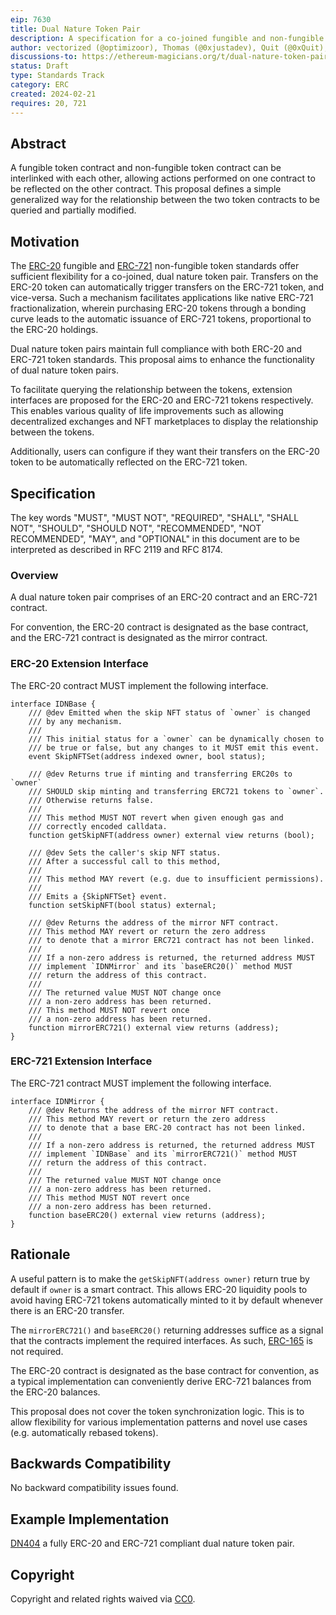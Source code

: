 ```yaml
---
eip: 7630
title: Dual Nature Token Pair
description: A specification for a co-joined fungible and non-fungible token pair
author: vectorized (@optimizoor), Thomas (@0xjustadev), Quit (@0xQuit), Michael Amadi (@AmadiMichaels), cygaar (@0xCygaar), Harrison (@PopPunkOnChain)
discussions-to: https://ethereum-magicians.org/t/dual-nature-token-pair/18796
status: Draft
type: Standards Track
category: ERC
created: 2024-02-21
requires: 20, 721
---
```


## Abstract

A fungible token contract and non-fungible token contract can be interlinked with each other, allowing actions performed on one contract to be reflected on the other contract. This proposal defines a simple generalized way for the relationship between the two token contracts to be queried and partially modified.

## Motivation

The [ERC-20](./eip-20.md) fungible and [ERC-721](./eip-721.md) non-fungible token standards offer sufficient flexibility for a co-joined, dual nature token pair. Transfers on the ERC-20 token can automatically trigger transfers on the ERC-721 token, and vice-versa. Such a mechanism facilitates applications like native ERC-721 fractionalization, wherein purchasing ERC-20 tokens through a bonding curve leads to the automatic issuance of ERC-721 tokens, proportional to the ERC-20 holdings.

Dual nature token pairs maintain full compliance with both ERC-20 and ERC-721 token standards. This proposal aims to enhance the functionality of dual nature token pairs.

To facilitate querying the relationship between the tokens, extension interfaces are proposed for the ERC-20 and ERC-721 tokens respectively. This enables various quality of life improvements such as allowing decentralized exchanges and NFT marketplaces to display the relationship between the tokens.

Additionally, users can configure if they want their transfers on the ERC-20 token to be automatically reflected on the ERC-721 token.

## Specification

The key words "MUST", "MUST NOT", "REQUIRED", "SHALL", "SHALL NOT", "SHOULD", "SHOULD NOT", "RECOMMENDED", "NOT RECOMMENDED", "MAY", and "OPTIONAL" in this document are to be interpreted as described in RFC 2119 and RFC 8174.

### Overview

A dual nature token pair comprises of an ERC-20 contract and an ERC-721 contract.

For convention, the ERC-20 contract is designated as the base contract, and the ERC-721 contract is designated as the mirror contract.

### ERC-20 Extension Interface

The ERC-20 contract MUST implement the following interface.

```solidity
interface IDNBase {
    /// @dev Emitted when the skip NFT status of `owner` is changed 
    /// by any mechanism.
    ///
    /// This initial status for a `owner` can be dynamically chosen to
    /// be true or false, but any changes to it MUST emit this event.
    event SkipNFTSet(address indexed owner, bool status);

    /// @dev Returns true if minting and transferring ERC20s to `owner`
    /// SHOULD skip minting and transferring ERC721 tokens to `owner`.
    /// Otherwise returns false.
    ///
    /// This method MUST NOT revert when given enough gas and 
    /// correctly encoded calldata.
    function getSkipNFT(address owner) external view returns (bool);

    /// @dev Sets the caller's skip NFT status.
    /// After a successful call to this method, 
    ///
    /// This method MAY revert (e.g. due to insufficient permissions).
    ///
    /// Emits a {SkipNFTSet} event.
    function setSkipNFT(bool status) external;

    /// @dev Returns the address of the mirror NFT contract.
    /// This method MAY revert or return the zero address
    /// to denote that a mirror ERC721 contract has not been linked.
    ///
    /// If a non-zero address is returned, the returned address MUST
    /// implement `IDNMirror` and its `baseERC20()` method MUST
    /// return the address of this contract.
    ///
    /// The returned value MUST NOT change once 
    /// a non-zero address has been returned.
    /// This method MUST NOT revert once 
    /// a non-zero address has been returned.
    function mirrorERC721() external view returns (address);
}
```

### ERC-721 Extension Interface

The ERC-721 contract MUST implement the following interface.

```solidity
interface IDNMirror {
    /// @dev Returns the address of the mirror NFT contract.
    /// This method MAY revert or return the zero address
    /// to denote that a base ERC-20 contract has not been linked.
    ///
    /// If a non-zero address is returned, the returned address MUST
    /// implement `IDNBase` and its `mirrorERC721()` method MUST
    /// return the address of this contract.
    ///
    /// The returned value MUST NOT change once
    /// a non-zero address has been returned.
    /// This method MUST NOT revert once 
    /// a non-zero address has been returned.
    function baseERC20() external view returns (address);
}
```
## Rationale

A useful pattern is to make the `getSkipNFT(address owner)` return true by default if `owner` is a smart contract. This allows ERC-20 liquidity pools to avoid having ERC-721 tokens automatically minted to it by default whenever there is an ERC-20 transfer.

The `mirrorERC721()` and `baseERC20()` returning addresses suffice as a signal that the contracts implement the required interfaces. As such, [ERC-165](./eip-165.md) is not required.

The ERC-20 contract is designated as the base contract for convention, as a typical implementation can conveniently derive ERC-721 balances from the ERC-20 balances.

This proposal does not cover the token synchronization logic. This is to allow flexibility for various implementation patterns and novel use cases (e.g. automatically rebased tokens).

## Backwards Compatibility

No backward compatibility issues found.

## Example Implementation

[DN404](https://github.com/Vectorized/dn404) a fully ERC-20 and ERC-721 compliant dual nature token pair.

## Copyright

Copyright and related rights waived via [CC0](../LICENSE.md).

